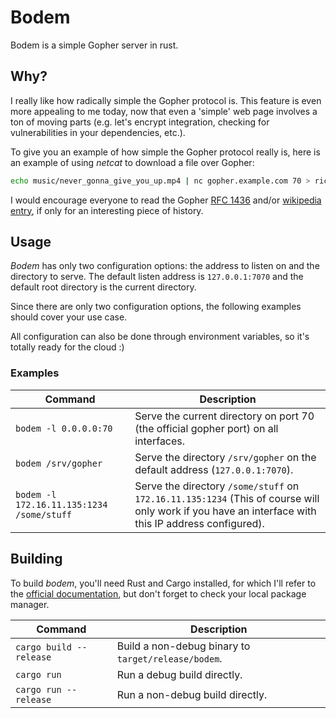 # Bodem

Bodem is a simple Gopher server in rust.

## Why?

I really like how radically simple the Gopher protocol is. This feature is even
more appealing to me today, now that even a 'simple' web page involves a ton of
moving parts (e.g. let's encrypt integration, checking for vulnerabilities in
your dependencies, etc.).

To give you an example of how simple the Gopher protocol really is, here is an
example of using *netcat* to download a file over Gopher:

```sh
echo music/never_gonna_give_you_up.mp4 | nc gopher.example.com 70 > rickroll.mp4
```

I would encourage everyone to read the Gopher [RFC
1436](https://tools.ietf.org/html/rfc1436) and/or [wikipedia
entry](https://en.wikipedia.org/wiki/Gopher_(protocol)), if only for an
interesting piece of history.

## Usage

*Bodem* has only two configuration options: the address to listen on and the
directory to serve. The default listen address is `127.0.0.1:7070` and the
default root directory is the current directory.

Since there are only two configuration options, the following examples should
cover your use case.

All configuration can also be done through environment variables, so it's totally ready for the cloud :)

### Examples

| Command | Description |
|---------|-------------|
|`bodem -l 0.0.0.0:70` | Serve the current directory on port 70 (the official gopher port) on all interfaces. |
|`bodem /srv/gopher` | Serve the directory `/srv/gopher` on the default address (`127.0.0.1:7070`). |
|`bodem -l 172.16.11.135:1234 /some/stuff` | Serve the directory `/some/stuff` on `172.16.11.135:1234` (This of course will only work if you have an interface with this IP address configured). |

## Building

To build *bodem*, you'll need Rust and Cargo installed, for which I'll refer to
the [official documentation](https://www.rust-lang.org/tools/install), but
don't forget to check your local package manager.

| Command | Description |
|---------|-------------|
|`cargo build --release` | Build a non-debug binary to `target/release/bodem`. |
|`cargo run` | Run a debug build directly. |
|`cargo run --release` | Run a non-debug build directly. |

